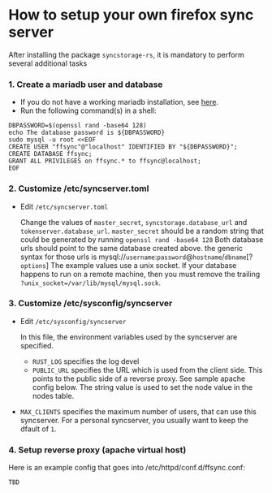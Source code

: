 # How to setup your own firefox sync server

After installing the package `syncstorage-rs`, it is mandatory to perform several additional tasks

### 1. Create a mariadb user and database

- If you do not have a working mariadb installation, see [here]( https://docs.fedoraproject.org/en-US/quick-docs/installing-mysql-mariadb/#_install_from_fedora_main_repo).
- Run the following command(s) in a shell:
```
DBPASSWORD=$(openssl rand -base64 128)
echo The database password is ${DBPASSWORD}
sudo mysql -u root <<EOF
CREATE USER "ffsync"@"localhost" IDENTIFIED BY "${DBPASSWORD}";
CREATE DATABASE ffsync;
GRANT ALL PRIVILEGES on ffsync.* to ffsync@localhost;
EOF
```
### 2. Customize /etc/syncserver.toml

- Edit `/etc/syncserver.toml`

  Change the values of `master_secret`, `syncstorage.database_url` and `tokenserver.database_url`.
  `master_secret` should be a random string that could be generated by running `openssl rand -base64 128`
  Both database urls should point to the same database created above. the generic syntax for those urls is
  mysql://`username`:`password`@`hostname`/`dbname`[?`options`]
  The example values use a unix socket. If your database happens to run on a remote machine, then you must remove the trailing `?unix_socket=/var/lib/mysql/mysql.sock`.

### 3. Customize /etc/sysconfig/syncserver

- Edit `/etc/sysconfig/syncserver`

  In this file, the environment variables used by the syncserver are specified.

  - `RUST_LOG` specifies the log devel
  - `PUBLIC_URL` specifies the URL which is used from the client side. This points to the public side of a reverse proxy. See sample apache config below. The string value is used to set the node value in the nodes table.
 - `MAX_CLIENTS` specifies the maximum number of users, that can use this syncserver. For a personal syncserver, you usually want to keep the dfault of `1`.

### 4. Setup reverse proxy (apache virtual host)

 Here is an example config that goes into /etc/httpd/conf.d/ffsync.conf:

```
TBD
```
